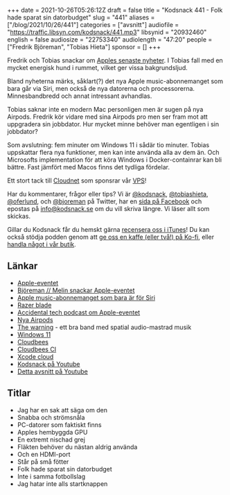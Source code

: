 +++
date = 2021-10-26T05:26:12Z
draft = false
title = "Kodsnack 441 - Folk hade sparat sin datorbudget"
slug = "441"
aliases = ["/blog/2021/10/26/441"]
categories = ["avsnitt"]
audiofile = "https://traffic.libsyn.com/kodsnack/441.mp3"
libsynid = "20932460"
english = false
audiosize = "22753340"
audiolength = "47:20"
people = ["Fredrik Björeman", "Tobias Hieta"]
sponsor = []
+++

Fredrik och Tobias snackar om [Apples senaste nyheter](https://www.apple.com/apple-events/october-2021/). I Tobias fall med en mycket energisk hund i rummet, vilket ger vissa bakgrundsljud.

Bland nyheterna märks, såklart(?) det nya Apple music-abonnemanget som bara går via Siri, men också de nya datorerna och processorerna. Minnesbandbredd och annat intressant avhandlas.

Tobias saknar inte en modern Mac personligen men är sugen på nya Airpods. Fredrik kör vidare med sina Airpods pro men ser fram mot att uppgradera sin jobbdator. Hur mycket minne behöver man egentligen i sin jobbdator?

Som avslutning: fem minuter om Windows 11 i sådär tio minuter. Tobias uppskattar flera nya funktioner, men kan inte använda alla av dem än. Och Microsofts implementation för att köra Windows i Docker-containrar kan bli bättre. Fast jämfört med Macos finns det tydliga fördelar.

Ett stort tack till [Cloudnet](https://www.cloudnet.se) som sponsrar vår [VPS](https://en.wikipedia.org/wiki/Virtual_private_server)!

Har du kommentarer, frågor eller tips? Vi är [@kodsnack](https://www.twitter.com/kodsnack), [@tobiashieta](https://www.twitter.com/tobiashieta), [@oferlund](https://www.twitter.com/oferlund), och [@bjoreman](https://www.twitter.com/bjoreman) på Twitter, har en [sida på Facebook](https://www.facebook.com/kodsnack) och epostas på [info@kodsnack.se](mailto:info@kodsnack.se) om du vill skriva längre. Vi läser allt som skickas.

Gillar du Kodsnack får du hemskt gärna [recensera oss i iTunes](https://itunes.apple.com/se/podcast/kodsnack/id561631498?l=en)! Du kan också stödja podden genom att <a href="https://ko-fi.com/kodsnack" rel="payment">ge oss en kaffe (eller två!) på Ko-fi</a>, eller [handla något i vår butik](https://shop.spreadshirt.se/kodsnack/).

## Länkar ##
* [Apple-eventet](https://www.apple.com/apple-events/october-2021/)
* [Björeman // Melin snackar Apple-eventet](https://bjoremanmelin.se/podcast/avsnitt-279-dekonstruerad-kaffekask.html)
* [Apple music-abonnemanget som bara är för Siri](https://www.theverge.com/2021/10/19/22734185/new-apple-music-voice-plan-price-features-app)
* [Razer blade](https://www.razer.com/eu-en/gaming-laptops/razer-blade)
* [Accidental tech podcast om Apple-eventet](https://atp.fm/453)
* [Nya Airpods](https://www.apple.com/airpods-3rd-generation/)
* [The warning](https://en.wikipedia.org/wiki/The_Warning_%28Mexican_band%29) - ett bra band med spatial audio-mastrad musik
* [Windows 11](https://en.wikipedia.org/wiki/Windows_11)
* [Cloudbees](https://en.wikipedia.org/wiki/CloudBees)
* [Cloudbees CI](https://www.cloudbees.com/products/continuous-integration)
* [Xcode cloud](https://developer.apple.com/xcode-cloud/)
* [Kodsnack på Youtube](https://www.youtube.com/kodsnackpod)
* [Detta avsnitt på Youtube](https://www.youtube.com/watch?v=j06XgI0Zuxc)


## Titlar ##
* Jag har en sak att säga om den
* Snabba och strömsnåla
* PC-datorer som faktiskt finns
* Apples hembyggda GPU
* En extremt nischad grej
* Fläkten behöver du nästan aldrig använda
* Och en HDMI-port
* Står på små fötter
* Folk hade sparat sin datorbudget
* Inte i samma fotbollslag
* Jag hatar inte alls startknappen